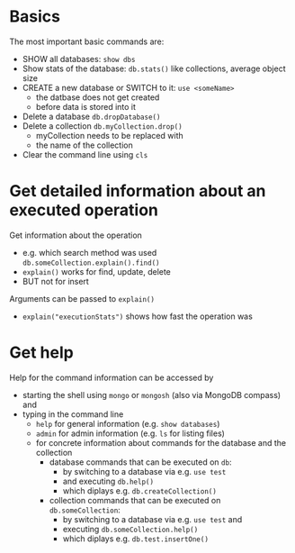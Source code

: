 # Basics

The most important basic commands are:

- SHOW all databases: `show dbs`
- Show stats of the database: `db.stats()` like collections, average object size
- CREATE a new database or SWITCH to it: `use <someName>`
  - the datbase does not get created
  - before data is stored into it
- Delete a database `db.dropDatabase()`
- Delete a collection `db.myCollection.drop()`
  - myCollection needs to be replaced with
  - the name of the collection
- Clear the command line using `cls`

# Get detailed information about an executed operation

Get information about the operation

- e.g. which search method was used `db.someCollection.explain().find()`
- `explain()` works for find, update, delete
- BUT not for insert

Arguments can be passed to `explain()`

- `explain("executionStats")` shows how fast the operation was

# Get help

Help for the command information can be accessed by

- starting the shell using `mongo` or `mongosh` (also via MongoDB compass) and
- typing in the command line
  - `help` for general information (e.g. `show databases`)
  - `admin` for admin information (e.g. `ls` for listing files)
  - for concrete information about commands for the database and the collection
    - database commands that can be executed on `db`:
      - by switching to a database via e.g. `use test`
      - and executing `db.help()`
      - which diplays e.g. `db.createCollection()`
    - collection commands that can be executed on `db.someCollection`:
      - by switching to a database via e.g. `use test` and
      - executing `db.someCollection.help()`
      - which diplays e.g. `db.test.insertOne()`
